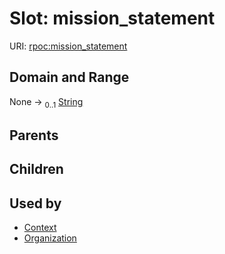 
# Slot: mission_statement




URI: [rpoc:mission_statement](https://pub.tech/schema/rpoc/mission_statement)


## Domain and Range

None &#8594;  <sub>0..1</sub> [String](types/String.md)

## Parents


## Children


## Used by

 * [Context](Context.md)
 * [Organization](Organization.md)
